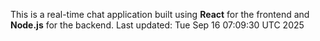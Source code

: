 This is a real-time chat application built using **React** for the frontend and **Node.js** for the backend.
Last updated: Tue Sep 16 07:09:30 UTC 2025
